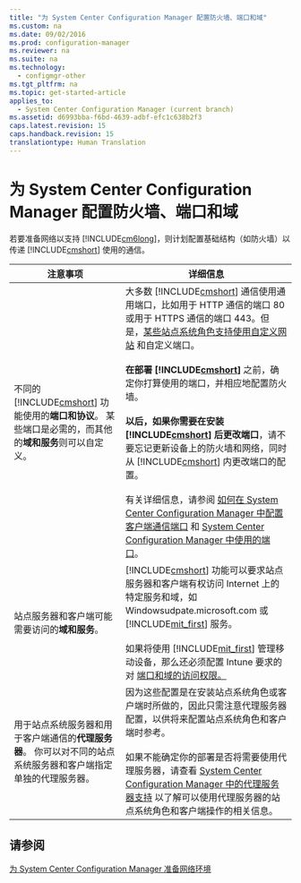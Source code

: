 ```yaml
---
title: "为 System Center Configuration Manager 配置防火墙、端口和域"
ms.custom: na
ms.date: 09/02/2016
ms.prod: configuration-manager
ms.reviewer: na
ms.suite: na
ms.technology: 
  - configmgr-other
ms.tgt_pltfrm: na
ms.topic: get-started-article
applies_to: 
  - System Center Configuration Manager (current branch)
ms.assetid: d6993bba-f6bd-4639-adbf-efc1c638b2f3
caps.latest.revision: 15
caps.handback.revision: 15
translationtype: Human Translation
---
```

# 为 System Center Configuration Manager 配置防火墙、端口和域
若要准备网络以支持 [!INCLUDE[cm6long](../LocTest/includes/cm6long_md.md)]，则计划配置基础结构（如防火墙）以传递 [!INCLUDE[cmshort](../LocTest/includes/cmshort_md.md)] 使用的通信。  
  
|注意事项|详细信息|  
|----------|----------|  
|不同的 [!INCLUDE[cmshort](../LocTest/includes/cmshort_md.md)] 功能使用的**端口和协议**。 某些端口是必需的，而其他的**域和服务**则可以自定义。|大多数 [!INCLUDE[cmshort](../LocTest/includes/cmshort_md.md)] 通信使用通用端口，比如用于 HTTP 通信的端口 80 或用于 HTTPS 通信的端口 443。但是，[某些站点系统角色支持使用自定义网站](https://technet.microsoft.com/library/mt426625.aspx) 和自定义端口。<br /><br />**在部署 [!INCLUDE[cmshort](../LocTest/includes/cmshort_md.md)]** 之前，确定你打算使用的端口，并相应地配置防火墙。<br /><br />**以后，如果你需要在安装 [!INCLUDE[cmshort](../LocTest/includes/cmshort_md.md)] 后更改端口**，请不要忘记更新设备上的防火墙和网络，同时从 [!INCLUDE[cmshort](../LocTest/includes/cmshort_md.md)] 内更改端口的配置。<br /><br />有关详细信息，请参阅 [如何在 System Center Configuration Manager 中配置客户端通信端口](../LocTest/How-to-configure-client-communication-ports-in-System-Center-Configuration-Manager.md) 和 [System Center Configuration Manager 中使用的端口](../LocTest/Ports-used-in-System-Center-Configuration-Manager.md)。|  
|站点服务器和客户端可能需要访问的**域和服务**。|[!INCLUDE[cmshort](../LocTest/includes/cmshort_md.md)] 功能可以要求站点服务器和客户端有权访问 Internet 上的特定服务和域，如 Windowsudpate.microsoft.com 或 [!INCLUDE[mit_first](../LocTest/includes/mit_first_md.md)] 服务。<br /><br /> 如果将使用 [!INCLUDE[mit_first](../LocTest/includes/mit_first_md.md)] 管理移动设备，那么还必须配置 Intune 要求的对 [端口和域的访问权限。](https://technet.microsoft.com/dn646950.aspx)|  
|用于站点系统服务器和用于客户端通信的**代理服务器**。 你可以对不同的站点系统服务器和客户端指定单独的代理服务器。|因为这些配置是在安装站点系统角色或客户端时所做的，因此只需注意代理服务器配置，以供将来配置站点系统角色和客户端时参考。<br /><br /> 如果不能确定你的部署是否将需要使用代理服务器，请查看 [System Center Configuration Manager 中的代理服务器支持](../LocTest/Proxy-server-support-in-System-Center-Configuration-Manager.md) 以了解可以使用代理服务器的站点系统角色和客户端操作的相关信息。|  
  
## 请参阅  
 [为 System Center Configuration Manager 准备网络环境](../LocTest/Prepare-your-network-environment-for-System-Center-Configuration-Manager.md)